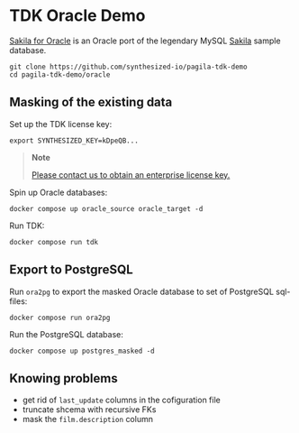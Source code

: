 # TDK Oracle Demo

[Sakila for Oracle](https://github.com/jOOQ/sakila/tree/main/oracle-sakila-dba) is an Oracle port of the legendary MySQL [Sakila](https://dev.mysql.com/doc/sakila/en) sample database.

```shell
git clone https://github.com/synthesized-io/pagila-tdk-demo
cd pagila-tdk-demo/oracle
```


## Masking of the existing data

Set up the TDK license key:
```shell
export SYNTHESIZED_KEY=kDpeQB...
```
> **Note**
>
> [Please contact us to obtain an enterprise license key.](https://www.synthesized.io/contact-sales)

Spin up Oracle databases:
```shell
docker compose up oracle_source oracle_target -d
```

Run TDK:
```shell
docker compose run tdk
```

## Export to PostgreSQL

Run `ora2pg` to export the masked Oracle database to set of PostgreSQL sql-files:
```shell
docker compose run ora2pg
```

Run the PostgreSQL database:
```shell
docker compose up postgres_masked -d
```


## Knowing problems

- get rid of `last_update` columns in the cofiguration file
- truncate shcema with recursive FKs
- mask the `film.description` column

